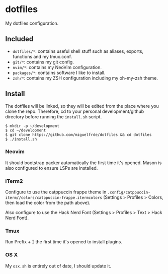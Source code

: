 # dotfiles

My dotfiles configuration.

## Included

- `dotfiles/*`: contains useful shell stuff such as aliases, exports, functions and my tmux.conf.
- `git/*`: contains my git config.
- `nvim/*`: contains my NeoVim configuration.
- `packages/*`: contains software I like to install.
- `zsh/*`: contains my ZSH configuration including my oh-my-zsh theme.


## Install

The dotfiles will be linked, so they will be edited from the place where you clone the repo. Therefore, cd to
your personal development/github directory before running the `install.sh` script.

```
$ mkdir -p ~/development
$ cd ~/development
$ git clone https://github.com/miguelfrde/dotfiles && cd dotfiles
$ ./install.sh
```

### Neovim

It should bootstrap packer automatically the first time it's opened.
Mason is also configured to ensure LSPs are installed.

### iTerm2

Configure to use the catppuccin frappe theme in `.config/catppuccin-iterm//colors/catppuccin-frappe.itermcolors`
(Settings > Profiles > Colors, then load the color from the path above).

Also configure to use the Hack Nerd Font (Settings > Profiles > Text > Hack Nerd Font).

### Tmux

Run Prefix + `I` the first time it's opened to install plugins.

### OS X

My `osx.sh` is entirely out of date, I should update it.
